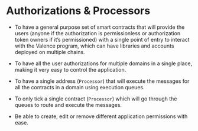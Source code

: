 # Authorizations & Processors

- To have a general purpose set of smart contracts that will provide the users (anyone if the authorization is permissionless or authorization token owners if it’s permissioned) with a single point of entry to interact with the Valence program, which can have libraries and accounts deployed on multiple chains.

- To have all the user authorizations for multiple domains in a single place, making it very easy to control the application.

- To have a single address (`Processor`) that will execute the messages for all the contracts in a domain using execution queues.

- To only tick a single contract (`Processor`) which will go through the queues to route and execute the messages.

- Be able to create, edit or remove different application permissions with ease.
